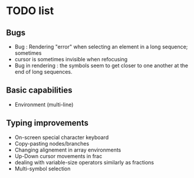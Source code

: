 # TODO list

## Bugs
- Bug : Rendering "error" when selecting an element in a long sequence; sometimes
- cursor is sometimes invisible when refocusing
- Bug in rendering : the symbols seem to get closer to one another at the end of long sequences.

## Basic capabilities
- Environment (multi-line)

## Typing improvements
- On-screen special character keyboard
- Copy-pasting nodes/branches
- Changing alignement in array environments
- Up-Down cursor movements in frac
- dealing with variable-size operators similarly as fractions
- Multi-symbol selection